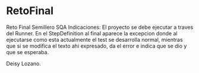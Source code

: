 # RetoFinal
Reto Final Semillero SQA
Indicaciones:
El proyecto se debe ejecutar a traves del Runner.
En el StepDefinition al final aparece la excepcion donde al ejecutarse como esta actualmente el test se desarrolla normal, mientras que si se modifica el texto ahi expresado, da el error e indica que se dio y que se esperaba.

Deisy Lozano.
